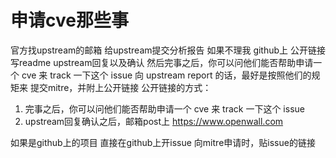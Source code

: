 # 申请cve那些事

官方找upstream的邮箱
给upstream提交分析报告
如果不理我 github上 公开链接 写readme
upstream回复以及确认
然后完事之后，你可以问他们能否帮助申请一个 cve 来 track 一下这个 issue
	向 upstream report 的话，最好是按照他们的规矩来
提交mitre，并附上公开链接
公开链接的方式：
1. 完事之后，你可以问他们能否帮助申请一个 cve 来 track 一下这个 issue
2. upstream回复确认之后，邮箱post上 https://www.openwall.com

如果是github上的项目
直接在github上开issue
向mitre申请时，贴issue的链接

